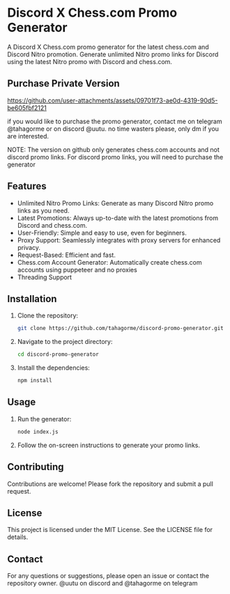 # Discord X Chess.com Promo Generator

A Discord X Chess.com promo generator for the latest chess.com and Discord Nitro promotion. Generate unlimited Nitro promo links for Discord using the latest Nitro promo with Discord and chess.com.

## Purchase Private Version
https://github.com/user-attachments/assets/09701f73-ae0d-4319-90d5-be605fbf2121

if you would like to purchase the promo generator, contact me on telegram @tahagorme or on discord @uutu.
no time wasters please, only dm if you are interested.

NOTE: The version on github only generates chess.com accounts and not discord promo links. For discord promo links, you will need to purchase the generator


## Features

- Unlimited Nitro Promo Links: Generate as many Discord Nitro promo links as you need.
- Latest Promotions: Always up-to-date with the latest promotions from Discord and chess.com.
- User-Friendly: Simple and easy to use, even for beginners.
- Proxy Support: Seamlessly integrates with proxy servers for enhanced privacy.
- Request-Based: Efficient and fast.
- Chess.com Account Generator: Automatically create chess.com accounts using puppeteer and no proxies
- Threading Support


## Installation

1. Clone the repository:
   ```sh
   git clone https://github.com/tahagorme/discord-promo-generator.git
   ```
2. Navigate to the project directory:
   ```sh
   cd discord-promo-generator
   ```
3. Install the dependencies:
   ```sh
   npm install
   ```

## Usage

1. Run the generator:
   ```sh
   node index.js
   ```
2. Follow the on-screen instructions to generate your promo links.

## Contributing

Contributions are welcome! Please fork the repository and submit a pull request.

## License

This project is licensed under the MIT License. See the LICENSE file for details.

## Contact

For any questions or suggestions, please open an issue or contact the repository owner.
@uutu on discord and @tahagorme on telegram

